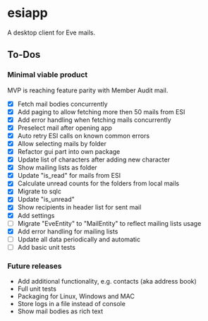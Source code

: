 # esiapp

A desktop client for Eve mails.

## To-Dos

### Minimal viable product

MVP is reaching feature parity with Member Audit mail.

- [x] Fetch mail bodies concurrently
- [x] Add paging to allow fetching more then 50 mails from ESI
- [x] Add error handling when fetching mails concurrently
- [x] Preselect mail after opening app
- [x] Auto retry ESI calls on known common errors
- [x] Allow selecting mails by folder
- [x] Refactor gui part into own package
- [x] Update list of characters after adding new character
- [x] Show mailing lists as folder
- [x] Update "is_read" for mails from ESI
- [x] Calculate unread counts for the folders from local mails
- [x] Migrate to sqlc
- [x] Update "is_unread"
- [x] Show recipients in header list for sent mail
- [x] Add settings
- [ ] Migrate "EveEntity" to "MailEntity" to reflect mailing lists usage
- [x] Add error handling for mailing lists
- [ ] Update all data periodically and automatic
- [ ] Add basic unit tests

### Future releases

- Add additional functionality, e.g. contacts (aka address book)
- Full unit tests
- Packaging for Linux, Windows and MAC
- Store logs in a file instead of console
- Show mail bodies as rich text
